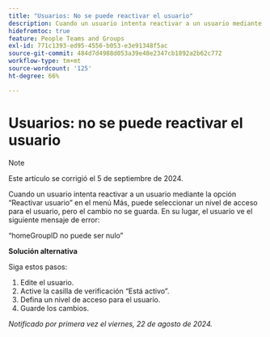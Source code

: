 ```yaml
---
title: "Usuarios: No se puede reactivar el usuario"
description: Cuando un usuario intenta reactivar a un usuario mediante la opción Reactivar usuario del menú Más, puede seleccionar un nivel de acceso para el usuario, pero el cambio no se guarda. En su lugar, el usuario ve un error. Hay una solución disponible.
hidefromtoc: true
feature: People Teams and Groups
exl-id: 771c1393-ed95-4556-b053-e3e91348f5ac
source-git-commit: 484d7d4988d053a39e48e2347cb1892a2b62c772
workflow-type: tm+mt
source-wordcount: '125'
ht-degree: 66%

---
```


# Usuarios: no se puede reactivar el usuario

>[!NOTE]
>
>Este artículo se corrigió el 5 de septiembre de 2024.

Cuando un usuario intenta reactivar a un usuario mediante la opción “Reactivar usuario” en el menú Más, puede seleccionar un nivel de acceso para el usuario, pero el cambio no se guarda. En su lugar, el usuario ve el siguiente mensaje de error:

“homeGroupID no puede ser nulo”

**Solución alternativa**

Siga estos pasos:

1. Edite el usuario.
1. Active la casilla de verificación “Está activo”.
1. Defina un nivel de acceso para el usuario.
1. Guarde los cambios.

_Notificado por primera vez el viernes, 22 de agosto de 2024._
